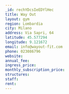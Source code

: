 ```yaml
---
_id: rechYDcsIeEDYlHec
title: Way Out
layout: gym
region: Lombardia
city: Milano
address: Via Sapri, 64
latitude: 45.577294
longitude: 9.121672
email: info@wayout-fit.com
phone: 023086796
website: 
annual_fee: 
ingress_price: 
monthly_subscription_price: 
structures: 
staff: 
rent: 
---
```


